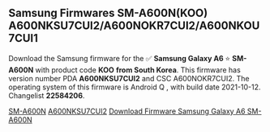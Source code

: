 <h2>Samsung Firmwares SM-A600N(KOO) A600NKSU7CUI2/A600NOKR7CUI2/A600NKOU7CUI1</h2>
Download the Samsung firmware for the ✅ <strong>Samsung Galaxy A6 </strong> ⭐ <strong>SM-A600N</strong> with product code <strong>KOO</strong> <strong> from South Korea</strong>. This firmware has version number PDA <strong>A600NKSU7CUI2</strong> and CSC A600NOKR7CUI2. The operating system of this firmware is Android Q , with build date 2021-10-12. Changelist <strong>22584206</strong>.


[SM-A600N](https://samfirm.shop/samsung/model/SM-A600N)
[A600NKSU7CUI2](https://samfirm.shop/samsung/pda/A600NKSU7CUI2)
[Download Firmware Samsung Galaxy A6 SM-A600N](https://samfirm.shop/samsung/firmware/463978)
